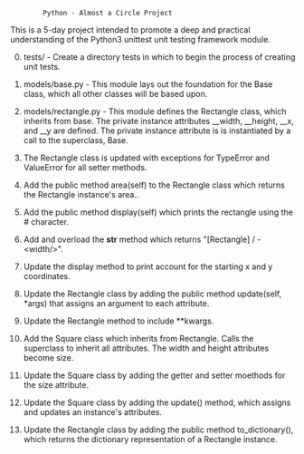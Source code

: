 			Python - Almost a Circle Project

This is a 5-day project intended to promote a deep and practical understanding of the Python3 unittest unit testing framework module.

0. tests/ - Create a directory tests in which to begin the process of creating unit tests.

1. models/base.py - This module lays out the foundation for the Base class, which all other classes will be based upon.

2. models/rectangle.py - This module defines the Rectangle class, which inherits from base. The private instance attributes __width, __height, __x, and __y are defined. The private instance attribute is is instantiated by a call to the superclass, Base.

3. The Rectangle class is updated with exceptions for TypeError and ValueError for all setter methods.

4. Add the public method area(self) to the Rectangle class which returns the Rectangle instance's area..

5. Add the public method display(self) which prints the rectangle using the # character.

6. Add and overload the __str__ method which returns "[Rectangle] <x>/<y> - <width/<height>>".

7. Update the display method to print account for the starting x and y coordinates.

8. Update the Rectangle class by adding the public method update(self, *args) that assigns an argument to each attribute.

9. Update the Rectangle method to include **kwargs.

10. Add the Square class which inherits from Rectangle. Calls the superclass to inherit all attributes. The width and height attributes become size.

11. Update the Square class by adding the getter and setter moethods for the size attribute.

12. Update the Square class by adding the update() method, which assigns and updates an instance's attributes.

13. Update the Rectangle class by adding the public method to_dictionary(), which returns the dictionary representation of a Rectangle instance.
